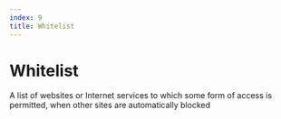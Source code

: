 ```yaml
---
index: 9
title: Whitelist
---
```

# Whitelist

A list of websites or Internet services to which some form of access is permitted, when other sites are automatically blocked